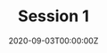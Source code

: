 ---
title: "Session 1"  # Add a page title.
summary: "Content for session 1."  # Add a page description.
date: "2020-09-03T00:00:00Z"  # Add today's date.
type: "widget_page"  # Page type is a Widget Page
---